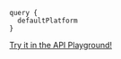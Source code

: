 ```gql
query {
  defaultPlatform
}
```

<a href="https://play.dagger.cloud/playground/HYP7GYY0c6B" target="_blank">Try it in the API Playground!</a>
